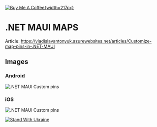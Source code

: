 [![Buy Me A Coffee](https://cdn.buymeacoffee.com/buttons/v2/default-blue.png){width=217px}](https://www.buymeacoffee.com/vlad.antonyuk)

# .NET MAUI MAPS

Article: https://vladislavantonyuk.azurewebsites.net/articles/Customize-map-pins-in-.NET-MAUI

## Images

### Android

![.NET MAUI Custom pins](https://ik.imagekit.io/VladislavAntonyuk/vladislavantonyuk/articles/30/android-pins.png)

### iOS

![.NET MAUI Custom pins](https://ik.imagekit.io/VladislavAntonyuk/vladislavantonyuk/articles/30/ios-pins.png)

[![Stand With Ukraine](https://img.shields.io/badge/made_in-ukraine-ffd700.svg?labelColor=0057b7)](https://stand-with-ukraine.pp.ua)